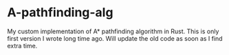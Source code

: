 # A-pathfinding-alg
My custom implementation of A* pathfinding algorithm in Rust.
This is only first version I wrote long time ago.
Will update the old code as soon as I find extra time.
